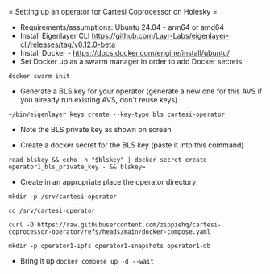 = Setting up an operator for Cartesi Coprocessor on Holesky =
* Requirements/assumptions: Ubuntu 24.04 - arm64 or amd64
* Install Eigenlayer CLI https://github.com/Layr-Labs/eigenlayer-cli/releases/tag/v0.12.0-beta
* Install Docker - https://docs.docker.com/engine/install/ubuntu/
* Set Docker up as a swarm manager in order to add Docker secrets

```docker swarm init```

* Generate a BLS key for your operator (generate a new one for this AVS if you already run existing AVS, don't reuse keys)

```~/bin/eigenlayer keys create --key-type bls cartesi-operator```

- Note the BLS private key as shown on screen
* Create a docker secret for the BLS key (paste it into this command)

```read blskey && echo -n "$blskey" | docker secret create operator1_bls_private_key - && blskey=```

* Create in an appropriate place the operator directory:

```mkdir -p /srv/cartesi-operator```

```cd /srv/cartesi-operator```

```curl -O https://raw.githubusercontent.com/zippiehq/cartesi-coprocessor-operator/refs/heads/main/docker-compose.yaml```

```mkdir -p operator1-ipfs operator1-snapshots operator1-db```
 
* Bring it up
```docker compose up -d --wait```

